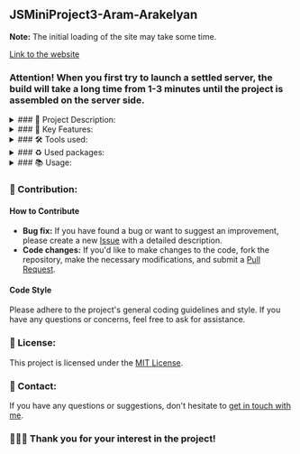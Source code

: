## JSMiniProject3-Aram-Arakelyan

**Note:** The initial loading of the site may take some time.

[Link to the website](https://tumolabsyourstory.netlify.app/)
### Attention! When you first try to launch a settled server, the build will take a long time from 1-3 minutes until the project is assembled on the server side.


<details><summary>### 💫 Project Description:</summary>

The <b>YourStory</b> project is a web application that allows users to add pins to Google Maps and attach photos to them. It is a powerful tool for organizing and visualizing information about various places, events or points of interest on a map.

</details>

<details><summary>### 🚀 Key Features:</summary>

Adding map pins: Users can select a location on the map and add a descriptive pin to it.
Attaching Photos: You can attach photos to each tag to create a more visual representation of the place or event.
Interactive Navigation: Users can easily navigate the map, zoom and search for places of interest.
Online service: The project is deployed on online services, which ensures accessibility and ease of use for users from all over the world.

</details>

<details><summary>### 🛠 Tools used:</summary>

[![GitHub](https://img.shields.io/badge/github-000.svg?&style=for-the-badge&logo=github&logoColor=fff)](https://github.com/)
[![Visual Studio Code](https://img.shields.io/badge/vs%20code-007ACC.svg?&style=for-the-badge&logo=visual-studio-code&logoColor=fff)](https://code.visualstudio.com/)

</details>

<details><summary>### ♻ Used packages:</summary>

Check package.json files

</details>

<details><summary>### 📚 Usage:</summary>


1. **💻 Installation:**
- Clone the repository to your local machine:
    ```bash
    git clone https://github.com/blackrainbowtest/JSMiniProject3-Aram-Arakelyan.git
    ```
- Alternatively, you can click the "Code" button at the top of the repository page and select "Download ZIP" to download the repository as a ZIP file.

2. **🚀 Running the Project:**
   - On Windows, you can use the command ```bash npm start ``` in the main directory. It will create two terminals and simultaneously run the client and server sides.
   - You can use ```bash npm run client ``` and ```bash npm run server ```
   - Or u can use ```bash cd frontend npm start ``` and ```bash cd backend npm start ```

3. **🌟 Example Usage:**
   Here are some screenshots of the project:

    - **How to change language:**
    ![Main Page](https://drive.google.com/uc?id=1ckZx-UTGVOEnQur-EhHwCwTerbqicTfo)

    - **How to search locations:**
    ![Adding to Favorites](https://drive.google.com/uc?id=1Venl4APImZtYqCBCZAELsMAfN_h_SIoJ)

    - **How to set mark on map:**
    ![Favorites Section](https://drive.google.com/uc?id=1UZz6uAga7iAr-iZeuU-n9gcpzp_kx55Y)
    ![Favorites Section](https://drive.google.com/uc?id=1xeJ6S3UMSm_O0kQVVhGxRrJ5tsfYYOaE)

    - **How to add images:**
    ![Removing from Favorites](https://drive.google.com/uc?id=1olPf_S7vBcoXhPInyvMMNq8o2fqIogPF)

    - **How to watch images:**
    ![Removing from Favorites](https://drive.google.com/uc?id=1qPkTcQKFikQBxzRQdRIuZ8nmJW9BmP2B)

</details>


### 🤝 Contribution:

#### How to Contribute

- **Bug fix:** If you have found a bug or want to suggest an improvement, please create a new [Issue](https://github.com/blackrainbowtest/JSMiniProject3-Aram-Arakelyan/issues) with a detailed description.
- **Code changes:** If you'd like to make changes to the code, fork the repository, make the necessary modifications, and submit a [Pull Request](https://github.com/blackrainbowtest/JSMiniProject3-Aram-Arakelyan/pulls).

#### Code Style
Please adhere to the project's general coding guidelines and style. If you have any questions or concerns, feel free to ask for assistance.

### 📝 License:
This project is licensed under the [MIT License](https://github.com/blackrainbowtest/blackrainbowtest/blob/main/LICENSE).

### 📧 Contact:
If you have any questions or suggestions, don't hesitate to [get in touch with me](https://github.com/blackrainbowtest).


### 💖💙🧡 Thank you for your interest in the project!
